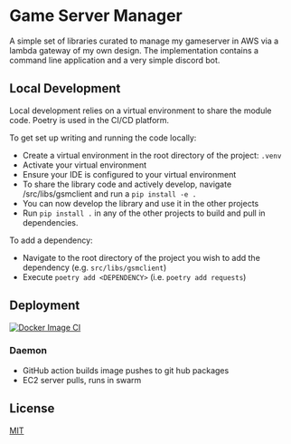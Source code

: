 # Game Server Manager

A simple set of libraries curated to manage my gameserver in AWS via a lambda gateway of my own design.
The implementation contains a command line application and a very simple discord bot.


## Local Development

Local development relies on a virtual environment to share the module code.  Poetry is used
in the CI/CD platform.

To get set up writing and running the code locally:
* Create a virtual environment in the root directory of the project: `.venv`
* Activate your virtual environment
* Ensure your IDE is configured to your virtual environment
* To share the library code and actively develop, navigate /src/libs/gsmclient and run a `pip install -e .`
* You can now develop the library and use it in the other projects
* Run `pip install .` in any of the other projects to build and pull in dependencies.

To add a dependency:
* Navigate to the root directory of the project you wish to add the dependency (e.g. `src/libs/gsmclient`)
* Execute `poetry add <DEPENDENCY>` (i.e. `poetry add requests`)

## Deployment
[![Docker Image CI](https://github.com/cRotermund/gameserver-manager/actions/workflows/docker-image.yml/badge.svg)](https://github.com/cRotermund/gameserver-manager/actions/workflows/docker-image.yml)

### Daemon
* GitHub action builds image pushes to git hub packages
* EC2 server pulls, runs in swarm

## License

[MIT](https://choosealicense.com/licenses/mit/)